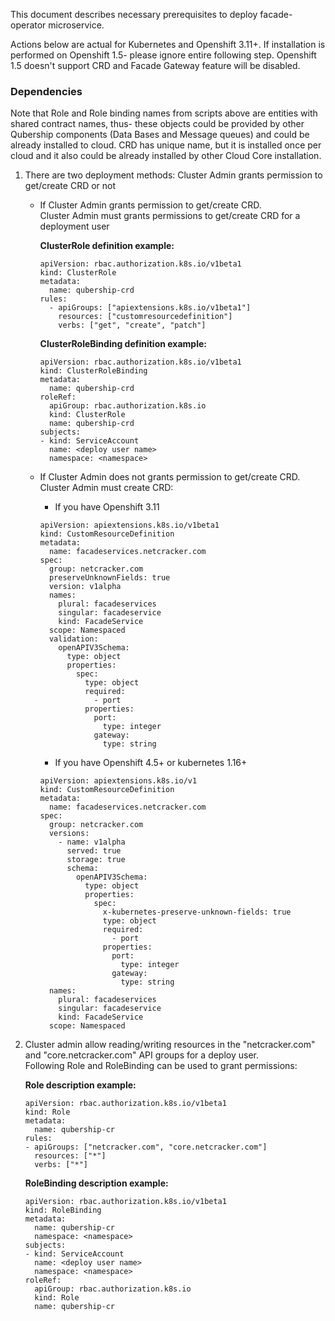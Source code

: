 This document describes necessary prerequisites to deploy facade-operator microservice.

Actions below are actual for Kubernetes and Openshift 3.11+. If installation is performed on Openshift 1.5- please ignore entire following step. Openshift 1.5 doesn't support CRD and Facade Gateway feature will be disabled. 
### Dependencies
Note that Role and Role binding names from scripts above are entities with shared contract names, thus- these objects could be provided by other Qubership components (Data Bases and Message queues) and could be already installed to cloud. 
CRD has unique name, but it is installed once per cloud and it also could be already installed by other Cloud Core installation.  

1. There are two deployment methods: Cluster Admin grants permission to get/create CRD or not  
    - If Cluster Admin grants permission to get/create CRD.  
        Cluster Admin must grants permissions to get/create CRD for a deployment user
    
        **ClusterRole definition example:**
        ```
        apiVersion: rbac.authorization.k8s.io/v1beta1
        kind: ClusterRole
        metadata:
          name: qubership-crd
        rules:
          - apiGroups: ["apiextensions.k8s.io/v1beta1"]
            resources: ["customresourcedefinition"]
            verbs: ["get", "create", "patch"]      
        ```
        
        **ClusterRoleBinding definition example:**
        ```
        apiVersion: rbac.authorization.k8s.io/v1beta1
        kind: ClusterRoleBinding
        metadata:
          name: qubership-crd
        roleRef:
          apiGroup: rbac.authorization.k8s.io
          kind: ClusterRole
          name: qubership-crd
        subjects:
        - kind: ServiceAccount
          name: <deploy user name>
          namespace: <namespace>
         ```  
    - If Cluster Admin does not grants permission to get/create CRD.
        Cluster Admin must create CRD:  
        + If you have Openshift 3.11
        ```
        apiVersion: apiextensions.k8s.io/v1beta1
        kind: CustomResourceDefinition
        metadata:
          name: facadeservices.netcracker.com
        spec:
          group: netcracker.com
          preserveUnknownFields: true
          version: v1alpha
          names:
            plural: facadeservices
            singular: facadeservice
            kind: FacadeService
          scope: Namespaced
          validation:
            openAPIV3Schema:
              type: object
              properties:
                spec:
                  type: object
                  required:
                    - port
                  properties:
                    port:
                      type: integer
                    gateway:
                      type: string
         ```  
       + If you have Openshift 4.5+ or kubernetes 1.16+  
        ```
        apiVersion: apiextensions.k8s.io/v1
        kind: CustomResourceDefinition
        metadata:
          name: facadeservices.netcracker.com
        spec:
          group: netcracker.com
          versions:
            - name: v1alpha
              served: true
              storage: true
              schema:
                openAPIV3Schema:
                  type: object
                  properties:
                    spec:
                      x-kubernetes-preserve-unknown-fields: true
                      type: object
                      required:
                        - port
                      properties:
                        port:
                          type: integer
                        gateway:
                          type: string
          names:
            plural: facadeservices
            singular: facadeservice
            kind: FacadeService
          scope: Namespaced
        ```
2. Cluster admin allow reading/writing resources in the "netcracker.com" and "core.netcracker.com" API groups for a deploy user.  
   Following Role and RoleBinding can be used to grant permissions:
    
    **Role description example:**
    ```
    apiVersion: rbac.authorization.k8s.io/v1beta1
    kind: Role
    metadata:
      name: qubership-cr
    rules:
    - apiGroups: ["netcracker.com", "core.netcracker.com"]
      resources: ["*"]
      verbs: ["*"]
    ```
    
     **RoleBinding description example:**
      ```
      apiVersion: rbac.authorization.k8s.io/v1beta1
      kind: RoleBinding
      metadata:
        name: qubership-cr
        namespace: <namespace>
      subjects:
      - kind: ServiceAccount
        name: <deploy user name>
        namespace: <namespace>
      roleRef:
        apiGroup: rbac.authorization.k8s.io
        kind: Role
        name: qubership-cr
     ```

